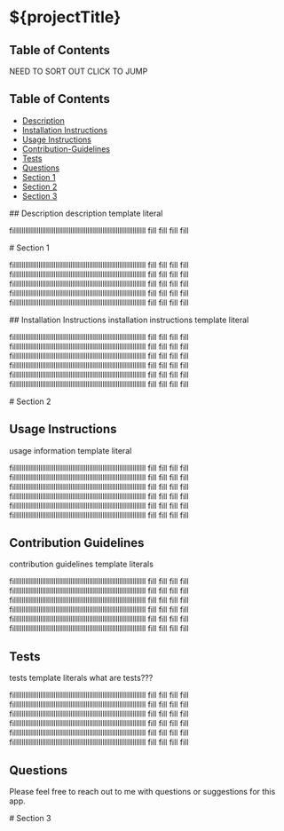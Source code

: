 # ${projectTitle}

## Table of Contents
NEED TO SORT OUT CLICK TO JUMP

## Table of Contents
* [Description](#Description)
* [Installation Instructions](#Installation-Instructions)
* [Usage Instructions](#Usage-Instructions)
* [Contribution-Guidelines](#Contribution-Guidelines)
* [Tests](#Tests)
* [Questions](#Questions)
* [Section 1](#section-1)
* [Section 2](#section-2)
* [Section 3](#section-3)


##<a name="Description"></a> Description
description template literal

fillllllllllllllllllllllllllllllllllllllllllllllllllllllllllllllllllllll
fill
fill
fill
fill 

#<a name="section-1"></a> Section 1

fillllllllllllllllllllllllllllllllllllllllllllllllllllllllllllllllllllll
fill
fill
fill
fill 
fillllllllllllllllllllllllllllllllllllllllllllllllllllllllllllllllllllll
fill
fill
fill
fill 
fillllllllllllllllllllllllllllllllllllllllllllllllllllllllllllllllllllll
fill
fill
fill
fill 
fillllllllllllllllllllllllllllllllllllllllllllllllllllllllllllllllllllll
fill
fill
fill
fill 
fillllllllllllllllllllllllllllllllllllllllllllllllllllllllllllllllllllll
fill
fill
fill
fill 

##<a name="Installation-Instructions"></a> Installation Instructions
installation instructions template literal

fillllllllllllllllllllllllllllllllllllllllllllllllllllllllllllllllllllll
fill
fill
fill
fill 
fillllllllllllllllllllllllllllllllllllllllllllllllllllllllllllllllllllll
fill
fill
fill
fill 
fillllllllllllllllllllllllllllllllllllllllllllllllllllllllllllllllllllll
fill
fill
fill
fill 
fillllllllllllllllllllllllllllllllllllllllllllllllllllllllllllllllllllll
fill
fill
fill
fill 
fillllllllllllllllllllllllllllllllllllllllllllllllllllllllllllllllllllll
fill
fill
fill
fill 
fillllllllllllllllllllllllllllllllllllllllllllllllllllllllllllllllllllll
fill
fill
fill
fill 

#<a name="section-2"></a> Section 2





## <a name="Usage-Instructions"></a> Usage Instructions
usage information template literal

fillllllllllllllllllllllllllllllllllllllllllllllllllllllllllllllllllllll
fill
fill
fill
fill 
fillllllllllllllllllllllllllllllllllllllllllllllllllllllllllllllllllllll
fill
fill
fill
fill 
fillllllllllllllllllllllllllllllllllllllllllllllllllllllllllllllllllllll
fill
fill
fill
fill 
fillllllllllllllllllllllllllllllllllllllllllllllllllllllllllllllllllllll
fill
fill
fill
fill 
fillllllllllllllllllllllllllllllllllllllllllllllllllllllllllllllllllllll
fill
fill
fill
fill 
fillllllllllllllllllllllllllllllllllllllllllllllllllllllllllllllllllllll
fill
fill
fill
fill 

## <a name="Contribution-Guidelines"></a> Contribution Guidelines
contribution guidelines template literals

fillllllllllllllllllllllllllllllllllllllllllllllllllllllllllllllllllllll
fill
fill
fill
fill 
fillllllllllllllllllllllllllllllllllllllllllllllllllllllllllllllllllllll
fill
fill
fill
fill 
fillllllllllllllllllllllllllllllllllllllllllllllllllllllllllllllllllllll
fill
fill
fill
fill 
fillllllllllllllllllllllllllllllllllllllllllllllllllllllllllllllllllllll
fill
fill
fill
fill 
fillllllllllllllllllllllllllllllllllllllllllllllllllllllllllllllllllllll
fill
fill
fill
fill 
fillllllllllllllllllllllllllllllllllllllllllllllllllllllllllllllllllllll
fill
fill
fill
fill 

## <a name="Tests"></a> Tests
tests template literals
what are tests???

fillllllllllllllllllllllllllllllllllllllllllllllllllllllllllllllllllllll
fill
fill
fill
fill 
fillllllllllllllllllllllllllllllllllllllllllllllllllllllllllllllllllllll
fill
fill
fill
fill 
fillllllllllllllllllllllllllllllllllllllllllllllllllllllllllllllllllllll
fill
fill
fill
fill 
fillllllllllllllllllllllllllllllllllllllllllllllllllllllllllllllllllllll
fill
fill
fill
fill 
fillllllllllllllllllllllllllllllllllllllllllllllllllllllllllllllllllllll
fill
fill
fill
fill 
fillllllllllllllllllllllllllllllllllllllllllllllllllllllllllllllllllllll
fill
fill
fill
fill 


## <a name="Questions"></a> Questions
Please feel free to reach out to me with questions or suggestions for this app.


#<a name="section-3"></a> Section 3